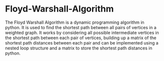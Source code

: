 # Floyd-Warshall-Algorithm
The Floyd Warshall Algorithm is a dynamic programming algorithm in python.
It is used to find the shortest path between all pairs of vertices in a weighted graph. It works by considering all possible intermediate vertices in the shortest path between each pair of vertices, building up a matrix of the shortest path distances between each pair and can be implemented using a nested loop structure and a matrix to store the shortest path distances in python.
